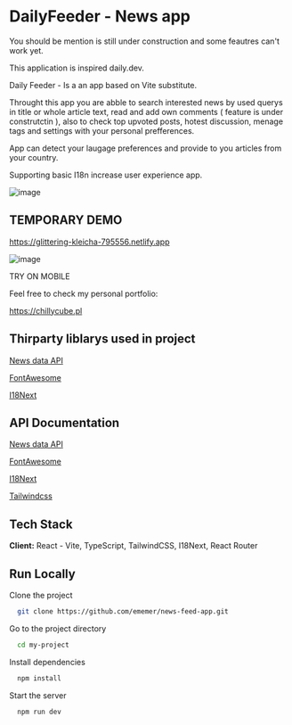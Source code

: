 
# DailyFeeder - News app 
You should be mention is still under construction and some feautres can't work yet.


This application is inspired daily.dev.

Daily Feeder - Is a an app based on Vite substitute.

Throught this app you are abble to search interested news by used querys in title or whole article text, read and add own comments ( feature is under construtctin ), also to check top upvoted posts, hotest discussion, menage tags and settings with your personal prefferences.

App can detect your laugage preferences and provide to you articles from your country.

Supporting basic I18n increase user experience app.


![image](https://user-images.githubusercontent.com/46853050/209478992-21820ccb-ae96-44ad-9e06-2cc306109d9c.png)


## TEMPORARY DEMO

https://glittering-kleicha-795556.netlify.app

![image](https://user-images.githubusercontent.com/46853050/211394822-0426a361-2ae7-4446-acbf-e5fb74c2f1c5.png)

TRY ON MOBILE

Feel free to check my personal portfolio:

https://chillycube.pl

## Thirparty liblarys used in project

[News data API](https://newsdata.io)

[FontAwesome](https://fontawesome.com/)

[I18Next](https://www.i18next.com/)


## API Documentation

[News data API](https://newsdata.io/docs)

[FontAwesome](https://fontawesome.com/docs)

[I18Next](https://www.i18next.com/)

[Tailwindcss](https://tailwindui.com/documentation)

## Tech Stack

**Client:** React - Vite, TypeScript, TailwindCSS, I18Next, React Router



## Run Locally

Clone the project

```bash
  git clone https://github.com/ememer/news-feed-app.git
```

Go to the project directory

```bash
  cd my-project
```

Install dependencies

```bash
  npm install
```

Start the server

```bash
  npm run dev
```
